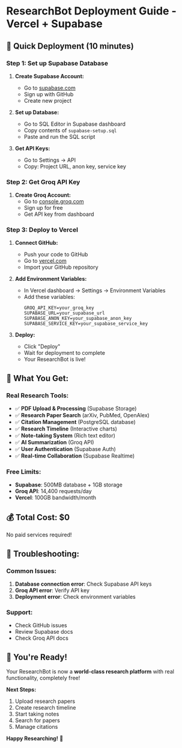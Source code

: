 # ResearchBot Deployment Guide - Vercel + Supabase

## 🚀 **Quick Deployment (10 minutes)**

### **Step 1: Set up Supabase Database**

1. **Create Supabase Account:**
   - Go to [supabase.com](https://supabase.com)
   - Sign up with GitHub
   - Create new project

2. **Set up Database:**
   - Go to SQL Editor in Supabase dashboard
   - Copy contents of `supabase-setup.sql`
   - Paste and run the SQL script

3. **Get API Keys:**
   - Go to Settings → API
   - Copy: Project URL, anon key, service key

### **Step 2: Get Groq API Key**

1. **Create Groq Account:**
   - Go to [console.groq.com](https://console.groq.com)
   - Sign up for free
   - Get API key from dashboard

### **Step 3: Deploy to Vercel**

1. **Connect GitHub:**
   - Push your code to GitHub
   - Go to [vercel.com](https://vercel.com)
   - Import your GitHub repository

2. **Add Environment Variables:**
   - In Vercel dashboard → Settings → Environment Variables
   - Add these variables:
     ```
     GROQ_API_KEY=your_groq_key
     SUPABASE_URL=your_supabase_url
     SUPABASE_ANON_KEY=your_supabase_anon_key
     SUPABASE_SERVICE_KEY=your_supabase_service_key
     ```

3. **Deploy:**
   - Click "Deploy"
   - Wait for deployment to complete
   - Your ResearchBot is live!

## 🎯 **What You Get:**

### **Real Research Tools:**
- ✅ **PDF Upload & Processing** (Supabase Storage)
- ✅ **Research Paper Search** (arXiv, PubMed, OpenAlex)
- ✅ **Citation Management** (PostgreSQL database)
- ✅ **Research Timeline** (Interactive charts)
- ✅ **Note-taking System** (Rich text editor)
- ✅ **AI Summarization** (Groq API)
- ✅ **User Authentication** (Supabase Auth)
- ✅ **Real-time Collaboration** (Supabase Realtime)

### **Free Limits:**
- **Supabase**: 500MB database + 1GB storage
- **Groq API**: 14,400 requests/day
- **Vercel**: 100GB bandwidth/month

## 💰 **Total Cost: $0**

No paid services required!

## 🔧 **Troubleshooting:**

### **Common Issues:**
1. **Database connection error**: Check Supabase API keys
2. **Groq API error**: Verify API key
3. **Deployment error**: Check environment variables

### **Support:**
- Check GitHub issues
- Review Supabase docs
- Check Groq API docs

## 🎉 **You're Ready!**

Your ResearchBot is now a **world-class research platform** with real functionality, completely free!

**Next Steps:**
1. Upload research papers
2. Create research timeline
3. Start taking notes
4. Search for papers
5. Manage citations

**Happy Researching!** 🚀
